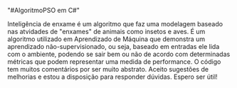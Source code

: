 "#AlgoritmoPSO em C#" 

Inteligência de enxame é um algoritmo que faz uma modelagem baseado nas atvidades de "enxames" de animais como insetos e aves. É um algoritmo utilizado em Aprendizado de Máquina que demonstra um aprendizado não-supervisionado, ou seja, baseado em entradas ele lida com o ambiente, podendo se sair bem ou não de acordo com determinadas métricas que podem representar uma medida de performance. 
O código tem muitos comentários por ser muito abstrato. Aceito sugestões de melhorias e estou a disposição para responder dúvidas. Espero ser útil! 
